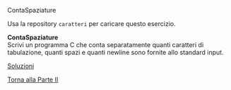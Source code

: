 ContaSpaziature



Usa la repository `caratteri` per caricare questo esercizio.

**ContaSpaziature**<br>
Scrivi un programma C che conta separatamente quanti caratteri di tabulazione,
quanti spazi e quanti newline sono fornite allo standard input.

<a href="https://github.com/FabioZTessitore/laboratorio/tree/master/esercizi/part-ii/caratteri">Soluzioni</a>

<a href="/activities/2">Torna alla Parte II</a>
